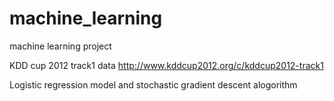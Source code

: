 machine_learning
================

machine learning project

KDD cup 2012 track1 data
http://www.kddcup2012.org/c/kddcup2012-track1

Logistic regression model and stochastic gradient descent alogorithm
